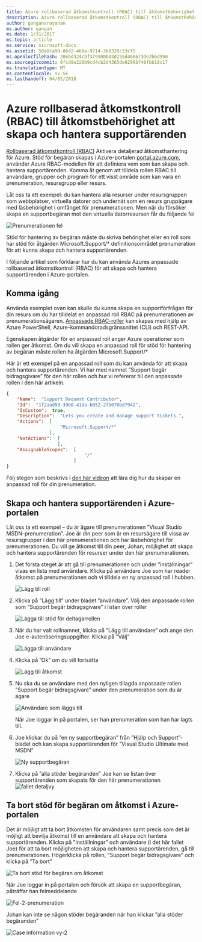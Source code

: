 ```yaml
---
title: Azure rollbaserad åtkomstkontroll (RBAC) till åtkomstbehörighet att skapa och hantera supportärenden | Microsoft Docs
description: Azure rollbaserad åtkomstkontroll (RBAC) till åtkomstbehörighet att skapa och hantera supportärenden
author: ganganarayanan
ms.author: gangan
ms.date: 1/31/2017
ms.topic: article
ms.service: microsoft-docs
ms.assetid: 58a0ca9d-86d2-469a-9714-3b8320c33cf5
ms.openlocfilehash: 20ebd324cbf379980b43d255d468673de2b6d950
ms.sourcegitcommit: 6fcd9e220b9cd4cb2d4365de0299bf48fbb18c17
ms.translationtype: MT
ms.contentlocale: sv-SE
ms.lasthandoff: 04/05/2018
---
```

# <a name="azure-role-based-access-control-rbac-to-control-access-rights-to-create-and-manage-support-requests"></a>Azure rollbaserad åtkomstkontroll (RBAC) till åtkomstbehörighet att skapa och hantera supportärenden

[Rollbaserad åtkomstkontroll (RBAC)](https://docs.microsoft.com/azure/active-directory/role-based-access-control-what-is) Aktivera detaljerad åtkomsthantering för Azure.
Stöd för begäran skapas i Azure-portalen [portal.azure.com](https://portal.azure.com), använder Azure RBAC-modellen för att definiera vem som kan skapa och hantera supportärenden.
Komma åt genom att tilldela rollen RBAC till användare, grupper och program för ett visst område som kan vara en prenumeration, resursgrupp eller resurs.

Låt oss ta ett exempel: du kan hantera alla resurser under resursgruppen som webbplatser, virtuella datorer och undernät som en resurs gruppägare med läsbehörighet i omfånget för prenumerationen.
Men när du försöker skapa en supportbegäran mot den virtuella datorresursen får du följande fel

![Prenumerationen fel](./media/create-manage-support-requests-using-access-control/subscription-error.png)

Stöd för hantering av begäran måste du skriva behörighet eller en roll som har stöd för åtgärden Microsoft.Support/* definitionsområdet prenumeration för att kunna skapa och hantera supportärenden.

I följande artikel som förklarar hur du kan använda Azures anpassade rollbaserad åtkomstkontroll (RBAC) för att skapa och hantera supportärenden i Azure-portalen.

## <a name="getting-started"></a>Komma igång

Använda exemplet ovan kan skulle du kunna skapa en supportförfrågan för din resurs om du har tilldelat en anpassad roll RBAC på prenumerationen av prenumerationsägaren.
[Anpassade RBAC-roller](https://azure.microsoft.com/documentation/articles/role-based-access-control-custom-roles/) kan skapas med hjälp av Azure PowerShell, Azure-kommandoradsgränssnittet (CLI) och REST-API.

Egenskapen åtgärder för en anpassad roll anger Azure operationer som rollen ger åtkomst.
Om du vill skapa en anpassad roll för stöd för hantering av begäran måste rollen ha åtgärden Microsoft.Support/*

Här är ett exempel på en anpassad roll som du kan använda för att skapa och hantera supportärenden.
Vi har med namnet ”Support begär bidragsgivare” för den här rollen och hur vi refererar till den anpassade rollen i den här artikeln.

``` Json
{
    "Name":  "Support Request Contributor",
    "Id":  "1f2aad59-39b0-41da-b052-2fb070bd7942",
    "IsCustom":  true,
    "Description":  "Lets you create and manage support tickets.",
    "Actions":  [
                    "Microsoft.Support/*"
                ],
    "NotActions":  [
                   ],
    "AssignableScopes":  [
                             "/"
                         ]
}
```

Följ stegen som beskrivs i [den här videon](https://www.youtube.com/watch?v=-PaBaDmfwKI) att lära dig hur du skapar en anpassad roll för din prenumeration.

## <a name="create-and-manage-support-requests-in-the-azure-portal"></a>Skapa och hantera supportärenden i Azure-portalen

Låt oss ta ett exempel – du är ägare till prenumerationen ”Visual Studio MSDN-prenumeration”.
Joe är din peer som är en resursägare till vissa av resursgrupper i den här prenumerationen och har läsbehörighet för prenumerationen.
Du vill ge åtkomst till din peer, Johan, möjlighet att skapa och hantera supportärenden för resurser under den här prenumerationen.

1. Det första steget är att gå till prenumerationen och under ”inställningar” visas en lista med användare. Klicka på användare Joe som har reader åtkomst på prenumerationen och vi tilldela en ny anpassad roll i hubben.

    ![Lägg till roll](./media/create-manage-support-requests-using-access-control/add-role.png)

2. Klicka på ”Lägg till” under bladet ”användare”. Välj den anpassade rollen som ”Support begär bidragsgivare” i listan över roller

    ![Lägga till stöd för deltagarrollen](./media/create-manage-support-requests-using-access-control/add-support-contributor-role.png)

3. När du har valt rollnamnet, klicka på ”Lägg till användare” och ange den Joe e-autentiseringsuppgifter. Klicka på ”Välj”

    ![Lägga till användare](./media/create-manage-support-requests-using-access-control/add-users.png)

4. Klicka på ”Ok” om du vill fortsätta

    ![Lägg till åtkomst](./media/create-manage-support-requests-using-access-control/add-access.png)

5. Nu ska du se användare med den nyligen tillagda anpassade rollen ”Support begär bidragsgivare” under den prenumeration som du är ägare

    ![Användare som läggs till](./media/create-manage-support-requests-using-access-control/user-added.png)

    När Joe loggar in på portalen, ser han prenumeration som han har lagts till.

7. Joe klickar du på ”en ny supportbegäran” från ”Hjälp och Support”-bladet och kan skapa supportärenden för ”Visual Studio Ultimate med MSDN”

    ![Ny supportbegäran](./media/create-manage-support-requests-using-access-control/new-support-request.png)

8. Klicka på ”alla stöder begäranden” Joe kan se listan över supportärenden som skapats för den här prenumerationen ![fallet detaljvy](./media/create-manage-support-requests-using-access-control/case-details-view.png)

## <a name="remove-support-request-access-in-the-azure-portal"></a>Ta bort stöd för begäran om åtkomst i Azure-portalen

Det är möjligt att ta bort åtkomsten för användaren samt precis som det är möjligt att bevilja åtkomst till en användare att skapa och hantera supportärenden.
Klicka på ”inställningar” och användare (i det här fallet Joe) för att ta bort möjligheten att skapa och hantera supportärenden, gå till prenumerationen.
Högerklicka på rollen, ”Support begär bidragsgivare” och klicka på ”Ta bort”

![Ta bort stöd för begäran om åtkomst](./media/create-manage-support-requests-using-access-control/remove-support-request-access.png)

När Joe loggar in på portalen och försök att skapa en supportbegäran, påträffar han felmeddelande

![Fel-2-prenumeration](./media/create-manage-support-requests-using-access-control/subscription-error-2.png)

Johan kan inte se någon stöder begäranden när han klickar ”alla stöder begäranden”

![Case information vy-2](./media/create-manage-support-requests-using-access-control/case-details-view-2.png)
